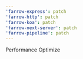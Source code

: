 ```yaml
---
'farrow-express': patch
'farrow-http': patch
'farrow-koa': patch
'farrow-next-server': patch
'farrow-pipeline': patch
---
```


Performance Optimize

